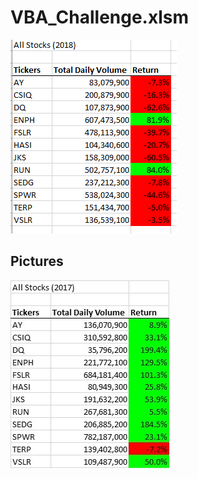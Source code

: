 # VBA_Challenge.xlsm
![VBA_picture](https://github.com/Scheffa/VBA_Challenge.xlsm/blob/main/VBA_Challenge.xlsm_2018.png.PNG)
## Pictures
![VBA_picture](https://github.com/Scheffa/VBA_Challenge.xlsm/blob/main/VBA_Challenge.xlsm_2017.png.jpg)
